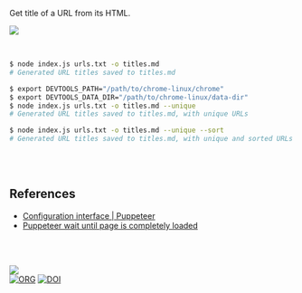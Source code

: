 Get title of a URL from its HTML.

![](https://i.imgur.com/VaudKyG.jpg)

<br>

```bash
$ node index.js urls.txt -o titles.md
# Generated URL titles saved to titles.md

$ export DEVTOOLS_PATH="/path/to/chrome-linux/chrome"
$ export DEVTOOLS_DATA_DIR="/path/to/chrome-linux/data-dir"
$ node index.js urls.txt -o titles.md --unique
# Generated URL titles saved to titles.md, with unique URLs

$ node index.js urls.txt -o titles.md --unique --sort
# Generated URL titles saved to titles.md, with unique and sorted URLs
```

<br>
<br>


## References

- [Configuration interface | Puppeteer](https://pptr.dev/api/puppeteer.configuration)
- [Puppeteer wait until page is completely loaded](https://stackoverflow.com/questions/52497252/puppeteer-wait-until-page-is-completely-loaded)

<br>
<br>


[![](https://img.youtube.com/vi/yqO7wVBTuLw/maxresdefault.jpg)](https://www.youtube.com/watch?v=yqO7wVBTuLw)<br>
[![ORG](https://img.shields.io/badge/org-javascriptf-green?logo=Org)](https://javascriptf.github.io)
[![DOI](https://zenodo.org/badge/719474773.svg)](https://zenodo.org/doi/10.5281/zenodo.10142722)
